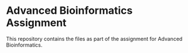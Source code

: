 # Advanced Bioinformatics Assignment

This repository contains the files as part of the assignment for Advanced Bioinformatics.
